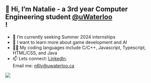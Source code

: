 ## 👋 Hi, I’m Natalie - a 3rd year Computer Engineering student [@uWaterloo](https://github.com/uWaterloo)<br />!
- 👀 I’m currently seeking Summer 2024 internships 
- 🌱 I want to learn more about game development and AI
- 👩‍💻 My coding languages include C/C++, Javascript, Typescript, HTML/CSS, and Java
- 📫 Lets connect: [LinkedIn](https://www.linkedin.com/in/natalie-ly-/ ).<br /> 
      Email me: n6ly@uwaterloo.ca

![](https://komarev.com/ghpvc/?username=natalie-ly&color=blue)</h1> 

<!---
natalie-ly/natalie-ly is a ✨ special ✨ repository because its `README.md` (this file) appears on your GitHub profile.
You can click the Preview link to take a look at your changes.
to display top languages used: [![Top Langs](https://github-readme-stats.vercel.app/api/top-langs/?username=natalie-ly&layout=compact)](https://github.com/anuraghazra/github-readme-stats)
--->
